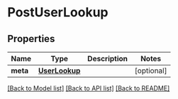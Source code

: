 # PostUserLookup

## Properties
Name | Type | Description | Notes
------------ | ------------- | ------------- | -------------
**meta** | [**UserLookup**](UserLookup.md) |  | [optional] 

[[Back to Model list]](../README.md#documentation-for-models) [[Back to API list]](../README.md#documentation-for-api-endpoints) [[Back to README]](../README.md)


